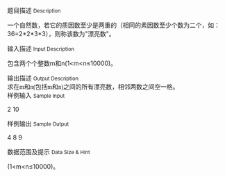 <div class="panel panel-default">
<div class="area-title">
<span>
题目描述
<small>Description</small>
</span></div>
<div class="panel-body">

<p style=""><span style="">一个自然数，若它的</span><span style="">质</span><span style="">因数至少是两重的（相同的素因数至少个数为二个，如：36=2*2*3*3），则称该数为"漂亮数"。</span></p>
<!--EndFragment-->

</div>
</div>

<div class="panel panel-default">
<div class="area-title">
<span>
输入描述
<small>Input Description</small>
</span></div>
<div class="panel-body">
<p style=""><span style="">包含</span><span style="">两个</span><span style="">个整数</span><span style="">m和n</span><span style="">(</span><span style="">1&lt;m&lt;n≤</span><span style="">10000)。</span></p>
<!--EndFragment-->

</div>
</div>
<div  class="panel panel-default">
<div class="area-title">
<span>
输出描述
<small>Output Description</small>
</span></div>
<div class="panel-body">

<p class="p0" style="margin-top: 0pt; margin-bottom: 0pt;"><span style="font-family: '宋体'; font-size: 10.5pt; mso-spacerun: 'yes';">求</span><span style="font-family: '宋体'; font-size: 10.5pt; mso-spacerun: 'yes';">在m和n(包括m和n)之间</span><span style="font-family: '宋体'; font-size: 10.5pt; mso-spacerun: 'yes';">的所有漂亮数，</span><span style="font-family: '宋体'; font-size: 10.5pt; mso-spacerun: 'yes';">相邻两</span><span style="font-family: '宋体'; font-size: 10.5pt; mso-spacerun: 'yes';">数</span><span style="font-family: '宋体'; font-size: 10.5pt; mso-spacerun: 'yes';">之间空一格</span><span style="font-family: '宋体'; font-size: 10.5pt; mso-spacerun: 'yes';">。</span></p>
<!--EndFragment-->

</div>
</div>


<div class="panel panel-default">
<div class="area-title">
<span>
样例输入
<small>Sample Input</small>
</span></div>
<div class="panel-body">
<p>2 10</p>

</div>
</div>

<div class="panel panel-default">
<div class="area-title">
<span>
样例输出
<small>Sample Output</small>
</span></div>
<div class="panel-body">
<p>4 8 9</p>

</div>
</div>

<div class="panel panel-default">
<div class="area-title">
<span>
数据范围及提示
<small>Data Size & Hint</small>
</span></div>
<div class="panel-body">
<p>(1&lt;m&lt;n≤10000)。</p>
</div>
</div>